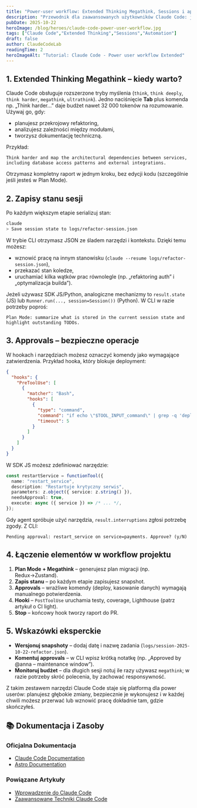 ```yaml
---
title: "Power-user workflow: Extended Thinking Megathink, Sessions i approvals"
description: "Przewodnik dla zaawansowanych użytkowników Claude Code: jak łączyć najdłuższe tryby myślenia, zapisy stanu i mechanizm approvals w złożonych projektach."
pubDate: 2025-10-22
heroImage: /blog/heroes/claude-code-power-user-workflow.jpg
tags: ["Claude Code","Extended Thinking","Sessions","Automation"]
draft: false
author: ClaudeCodeLab
readingTime: 2
heroImageAlt: "Tutorial: Claude Code - Power user workflow Extended"
---
```





## 1. Extended Thinking Megathink – kiedy warto?

Claude Code obsługuje rozszerzone tryby myślenia (`think`, `think deeply`, `think harder`, `megathink`, `ultrathink`). Jedno naciśnięcie **Tab** plus komenda np. „Think harder...” daje budżet nawet 32 000 tokenów na rozumowanie. Używaj go, gdy:

- planujesz przekrojowy refaktoring,  
- analizujesz zależności między modułami,  
- tworzysz dokumentację techniczną.

Przykład:

```
Think harder and map the architectural dependencies between services, including database access patterns and external integrations.
```

Otrzymasz kompletny raport w jednym kroku, bez edycji kodu (szczególnie jeśli jesteś w Plan Mode).

## 2. Zapisy stanu sesji

Po każdym większym etapie serializuj stan:

```bash
claude
> Save session state to logs/refactor-session.json
```

W trybie CLI otrzymasz JSON ze śladem narzędzi i kontekstu. Dzięki temu możesz:

- wznowić pracę na innym stanowisku (`claude --resume logs/refactor-session.json`),  
- przekazać stan koledze,  
- uruchamiać kilka wątków prac równolegle (np. „refaktoring auth” i „optymalizacja builda”).

Jeżeli używasz SDK JS/Python, analogiczne mechanizmy to `result.state` (JS) lub `Runner.run(..., session=Session())` (Python). W CLI w razie potrzeby poproś:

```
Plan Mode: summarize what is stored in the current session state and highlight outstanding TODOs.
```

## 3. Approvals – bezpieczne operacje

W hookach i narzędziach możesz oznaczyć komendy jako wymagające zatwierdzenia. Przykład hooka, który blokuje deployment:

```json
{
  "hooks": {
    "PreToolUse": [
      {
        "matcher": "Bash",
        "hooks": [
          {
            "type": "command",
            "command": "if echo \"$TOOL_INPUT_command\" | grep -q 'deploy'; then echo 'Deployment requires approval' >&2 && exit 2; fi",
            "timeout": 5
          }
        ]
      }
    ]
  }
}
```

W SDK JS możesz zdefiniować narzędzie:

```typescript
const restartService = functionTool({
  name: "restart_service",
  description: "Restartuje krytyczny serwis",
  parameters: z.object({ service: z.string() }),
  needsApproval: true,
  execute: async ({ service }) => /* ... */,
});
```

Gdy agent spróbuje użyć narzędzia, `result.interruptions` zgłosi potrzebę zgody. Z CLI:

```
Pending approval: restart_service on service=payments. Approve? (y/N)
```

## 4. Łączenie elementów w workflow projektu

1. **Plan Mode + Megathink** – generujesz plan migracji (np. Redux→Zustand).  
2. **Zapis stanu** – po każdym etapie zapisujesz snapshot.  
3. **Approvals** – wrażliwe komendy (deploy, kasowanie danych) wymagają manualnego potwierdzenia.  
4. **Hooki** – `PostToolUse` uruchamia testy, coverage, Lighthouse (patrz artykuł o CI light).  
5. **Stop** – końcowy hook tworzy raport do PR.

## 5. Wskazówki eksperckie

- **Wersjonuj snapshoty** – dodaj datę i nazwę zadania (`logs/session-2025-10-22-refactor.json`).  
- **Komentuj approvals** – w CLI wpisz krótką notatkę (np. „Approved by @anna – maintenance window”).  
- **Monitoruj budżet** – dla długich sesji notuj ile razy używasz `megathink`; w razie potrzeby skróć polecenia, by zachować responsywność.

Z takim zestawem narzędzi Claude Code staje się platformą dla power userów: planujesz głębokie zmiany, bezpiecznie je wykonujesz i w każdej chwili możesz przerwać lub wznowić pracę dokładnie tam, gdzie skończyłeś.

## 📚 Dokumentacja i Zasoby

### Oficjalna Dokumentacja
- [Claude Code Documentation](https://docs.anthropic.com/en/docs/claude-code/)
- [Astro Documentation](https://docs.astro.build/)

### Powiązane Artykuły
- [Wprowadzenie do Claude Code](/blog/wprowadzenie-do-claude-code)
- [Zaawansowane Techniki Claude Code](/blog/zaawansowane-techniki-claude-code)
